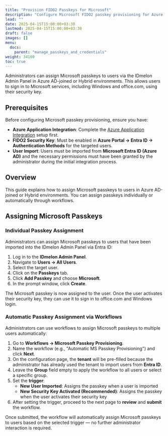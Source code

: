 ```yaml
---
title: "Provision FIDO2 Passkeys for Microsoft"
description: "Configure Microsoft FIDO2 passkey provisioning for Azure AD-joined or Hybrid environments"
lead: ""
date: 2025-04-15T15:00:00+03:30
lastmod: 2025-04-15T15:00:00+03:30
draft: false
images: []
menu:
  docs:
    parent: "manage_passkeys_and_credentials"
weight: 34100
toc: true
---
```


Administrators can assign Microsoft passkeys to users via the IDmelon Admin Panel in Azure AD-joined or Hybrid environments. This allows users to sign in to Microsoft services, including Windows and office.com, using their security key.

## Prerequisites

Before configuring Microsoft passkey provisioning, ensure you have:

- **Azure Application Integration**: Complete the [Azure Application Integration](/docs/for_administrators/app_integrations/api_integrations/integrate_azure_application/) setup first.
- **FIDO2 Security Key**: Must be enabled in **Azure Portal → Entra ID → Authentication Methods** for the targeted users.
- **User Import**: Users must be imported from **Microsoft Entra ID (Azure AD)** and the necessary permissions must have been granted by the administrator during the initial integration process.

## Overview

This guide explains how to assign Microsoft passkeys to users in Azure AD-joined or Hybrid environments. You can assign passkeys individually or automatically through workflows.

## Assigning Microsoft Passkeys

### Individual Passkey Assignment

Administrators can assign Microsoft passkeys to users that have been imported into the IDmelon Admin Panel via Entra ID:

1. Log in to the **IDmelon Admin Panel**.
2. Navigate to **Users → All Users**.
3. Select the target user.
4. Click on the **Passkeys** tab.
5. Click **Add Passkey** and choose **Microsoft**.
6. In the prompt window, click **Create**.

The Microsoft passkey is now assigned to the user. Once the user activates their security key, they can use it to sign in to office.com and Windows login.

### Automatic Passkey Assignment via Workflows

Administrators can use workflows to assign Microsoft passkeys to multiple users automatically:

1. Go to **Workflows → Microsoft Passkey Provisioning**.
2. Name the workflow (e.g., "Automatic MS Passkey Provisioning") and click **Next**.
3. On the configuration page, the **tenant** will be pre-filled because the administrator has already used the tenant to import users from **Entra ID**.
4. Leave the **Group** field empty to apply the workflow to all users or select a specific group.
5. Set the **trigger**:
   - **New User Imported**: Assigns the passkey when a user is imported
   - **New Security Key Activated (Recommended)**: Assigns the passkey when the user activates their security key
6. After setting the trigger, proceed to the next page to **review** and **submit** the workflow.

Once submitted, the workflow will automatically assign Microsoft passkeys to users based on the selected trigger — no further administrator interaction is required.
